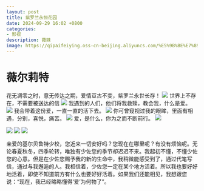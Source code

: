 ```yaml
---
layout: post
title: 紫罗兰永恒花园
date: 2024-09-29 16:02 +0800
categories:
- 影视
description: 薇妹
image: https://qipaifeiying.oss-cn-beijing.aliyuncs.com/%E5%9B%BE%E7%89%87/202409291600899.jpg
---
```

# 薇尔莉特

花无凋零之时，意无传达之期，爱情亘古不变，紫罗兰永世长存！
![](https://qipaifeiying.oss-cn-beijing.aliyuncs.com/%E5%9B%BE%E7%89%87/202409291600351.png)
世界上不存在，不需要被送达的信
![](https://qipaifeiying.oss-cn-beijing.aliyuncs.com/%E5%9B%BE%E7%89%87/202409291600899.jpg)
我遇到的人们，他们将我救赎，教会我，什么是爱。
![](https://qipaifeiying.oss-cn-beijing.aliyuncs.com/%E5%9B%BE%E7%89%87/202409291600657.jpg)
我会带着这份爱，一直一直的活下去。
![](https://qipaifeiying.oss-cn-beijing.aliyuncs.com/%E5%9B%BE%E7%89%87/202409291601979.jpg)
你可曾窥视过我的眼眸，里面有相遇，分别，喜悦，痛苦。
![](https://qipaifeiying.oss-cn-beijing.aliyuncs.com/%E5%9B%BE%E7%89%87/202409291601179.jpg)
爱，是什么，你为之而不断前行。
![](https://qipaifeiying.oss-cn-beijing.aliyuncs.com/%E5%9B%BE%E7%89%87/202409291601583.png)

![](https://qipaifeiying.oss-cn-beijing.aliyuncs.com/%E5%9B%BE%E7%89%87/202409291601177.png)
![](https://qipaifeiying.oss-cn-beijing.aliyuncs.com/%E5%9B%BE%E7%89%87/202409291601380.png)
![](https://qipaifeiying.oss-cn-beijing.aliyuncs.com/%E5%9B%BE%E7%89%87/202409291601416.png)

亲爱的基尔贝鲁特少校，您近来一切安好吗？您现在在哪里呢？有没有烦恼呢。无论春夏秋冬，四季轮转，唯独有少佐您的季节却迟迟不来。我起初不懂，不懂少佐您的心意。但是在少佐您赐予我的新的生命中，我稍微能感受到了，通过代笔写信，通过与我邂逅的人。我相信着，少佐您一定在某个地方活着。所以我也要好好地活着，即使不知道前方有什么也要好好活着。如果我们还能相见，我想跟您说：“现在，我已经略略懂得‘爱’为何物了”。
